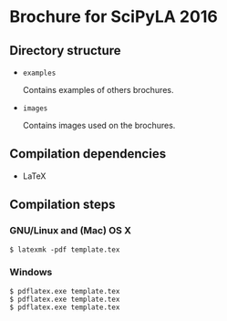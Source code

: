 # Brochure for SciPyLA 2016

## Directory structure

-   `examples`

    Contains examples of others brochures.

-   `images`

    Contains images used on the brochures.

## Compilation dependencies

-   LaTeX

## Compilation steps

### GNU/Linux and (Mac) OS X

~~~
$ latexmk -pdf template.tex
~~~

### Windows

~~~
$ pdflatex.exe template.tex
$ pdflatex.exe template.tex
$ pdflatex.exe template.tex
~~~
